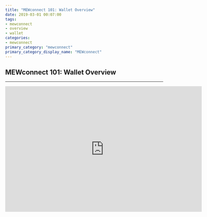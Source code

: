 ```yaml
---
title: "MEWconnect 101: Wallet Overview"
date: 2019-03-01 00:07:00
tags:
- mewconnect
- overview
- wallet
categories:
- mewconnect
primary_category: "mewconnect"
primary_category_display_name: "MEWconnect"
---
```


## MEWconnect 101: Wallet Overview
***

<iframe width="627" height="400" src="https://www.youtube.com/embed/RjgxxNgTBGM" frameborder="0" allow="accelerometer; autoplay; encrypted-media; gyroscope; picture-in-picture" allowfullscreen></iframe>